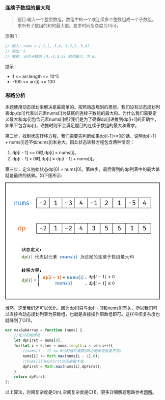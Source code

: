 ### 连续子数组的最大和

> 题目:输入一个整型数组，数组中的一个或连续多个整数组成一个子数组。求所有子数组的和的最大值。要求时间复杂度为O(n)。

示例 1：

```js
// 输入: nums = [-2,1,-3,4,-1,2,1,-5,4]
// 输出: 6
// 解释: 连续子数组 [4,-1,2,1] 的和最大，为 6。
```

提示：

* 1 <= arr.length <= 10^5
* -100 <= arr[i] <= 100

### 思路分析

本题使用动态规划来解决是最简单的。按照动态规划的思想，我们设有动态规划列表dp,dp[i]代表以元素nums[i]为结尾的连续子数组的最大和。为什么我们需要定义最大和dp[i]包含元素nums[i]呢?我们是为了确保dp[i]递推到dp[i+1]的正确性，如果不包含dp[i]，递推时则不会满足题目的连续子数组的最大和需求。

第二步，找到状态转移方程，我们需要先判断如果dp[i-1]<=0的话，说明dp[i-1] + nums[i]还不如nums[i]本身大。因此状态转移方程包含两种情况：

1. dp[i - 1] <= 0时,dp[i] = nums[i]。
2. dp[i - 1] > 0时,dp[i] = dp[i - 1] + nums[i]。

第三步，定义初始状态dp[0] = nums[0]。第四步，最后得到的dp列表中的最大值就是最终的结果。如下图所示:

![](../../images/maxSubArray-1.png)

当然，这里我们还可以优化。因为dp[i]只与dp[i - 1]和nums[i]有关，所以我们可以直接令动态规划列表为原数组，也就是直接操作原数组即可。这样空间复杂度也就降到了O(1)。

```js
var maxSubArray = function (nums) {
    //定义初始状态
    let dpFirst = nums[0];
    for(let i = 0,len = nums.length;i < len;i++){
        //nums[i - 1] <= 0的时候只需要加0才能保证自身不变>
        nums[i] += Math.max(nums[i - 1],0);
        //nums[i]与dpFirst之间取最大值
        dpFirst = Math.max(nums[i],dpFirst);
    }
    return dpFirst;
};
```

以上算法，时间复杂度是O(n),空间复杂度是O(1)。更多详细解题思路参考[题解](https://leetcode-cn.com/problems/lian-xu-zi-shu-zu-de-zui-da-he-lcof/solution/lian-xu-zi-shu-zu-de-zui-da-he-by-leetco-tiui/)。



